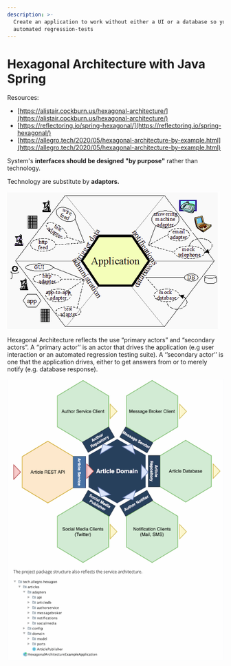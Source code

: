 ```yaml
---
description: >-
  Create an application to work without either a UI or a database so you can run
  automated regression-tests
---
```


# Hexagonal Architecture with Java Spring

Resources:

* [https://alistair.cockburn.us/hexagonal-architecture/](https://alistair.cockburn.us/hexagonal-architecture/)
* [https://reflectoring.io/spring-hexagonal/](https://reflectoring.io/spring-hexagonal/)
* [https://allegro.tech/2020/05/hexagonal-architecture-by-example.html](https://allegro.tech/2020/05/hexagonal-architecture-by-example.html)

System's **interfaces should be designed "by purpose"** rather than technology. 

Technology are substitute by **adaptors.** 





![](../../.gitbook/assets/image%20%286%29.png)

Hexagonal Architecture reflects the use “primary actors” and “secondary actors”. A ‘’primary actor’’ is an actor that drives the application \(e.g user interaction or an automated regression testing suite\). A ‘’secondary actor’’ is one that the application drives, either to get answers from or to merely notify \(e.g. database response\).



![](../../.gitbook/assets/image%20%287%29.png)

